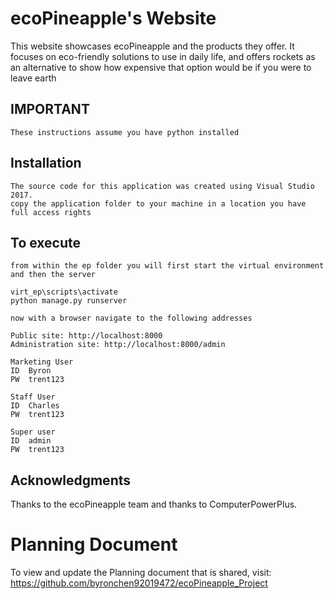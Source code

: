 # ecoPineapple's Website
This website showcases ecoPineapple and the products they offer. It focuses on eco-friendly solutions to use in daily life, and offers rockets as an alternative to show how expensive that option would be if you were to leave earth

## IMPORTANT
```
These instructions assume you have python installed
```
## Installation
```
The source code for this application was created using Visual Studio 2017. 
copy the application folder to your machine in a location you have full access rights
```
## To execute

```
from within the ep folder you will first start the virtual environment and then the server

virt_ep\scripts\activate
python manage.py runserver

now with a browser navigate to the following addresses

Public site: http://localhost:8000
Administration site: http://localhost:8000/admin

Marketing User
ID	Byron
PW	trent123

Staff User
ID	Charles
PW	trent123

Super user
ID  admin 
PW  trent123

```
## Acknowledgments

Thanks to the ecoPineapple team and thanks to ComputerPowerPlus.

# Planning Document
To view and update the Planning document that is shared, visit: https://github.com/byronchen92019472/ecoPineapple_Project
